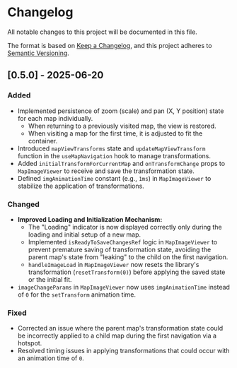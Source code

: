 # Changelog

All notable changes to this project will be documented in this file.

The format is based on [Keep a Changelog](https://keepachangelog.com/en/1.0.0/),
and this project adheres to [Semantic Versioning](https://semver.org/spec/v2.0.0.html).

## [0.5.0] - 2025-06-20

### Added
- Implemented persistence of zoom (scale) and pan (X, Y position) state for each map individually.
    - When returning to a previously visited map, the view is restored.
    - When visiting a map for the first time, it is adjusted to fit the container.
- Introduced `mapViewTransforms` state and `updateMapViewTransform` function in the `useMapNavigation` hook to manage transformations.
- Added `initialTransformForCurrentMap` and `onTransformChange` props to `MapImageViewer` to receive and save the transformation state.
- Defined `imgAnimationTime` constant (e.g., `1ms`) in `MapImageViewer` to stabilize the application of transformations.

### Changed
- **Improved Loading and Initialization Mechanism:**
    - The "Loading" indicator is now displayed correctly only during the loading and initial setup of a new map.
    - Implemented `isReadyToSaveChangesRef` logic in `MapImageViewer` to prevent premature saving of transformation state, avoiding the parent map's state from "leaking" to the child on the first navigation.
    - `handleImageLoad` in `MapImageViewer` now resets the library's transformation (`resetTransform(0)`) before applying the saved state or the initial fit.
- `imageChangeParams` in `MapImageViewer` now uses `imgAnimationTime` instead of `0` for the `setTransform` animation time.

### Fixed
- Corrected an issue where the parent map's transformation state could be incorrectly applied to a child map during the first navigation via a hotspot.
- Resolved timing issues in applying transformations that could occur with an animation time of `0`.
